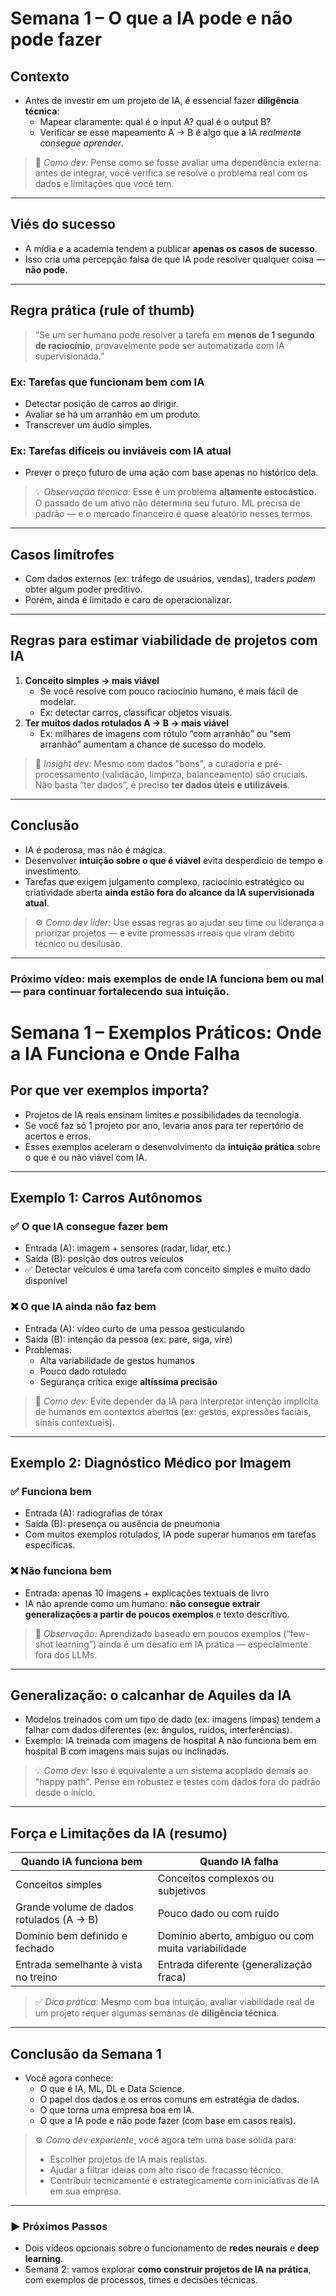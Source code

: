 # Semana 1 – O que a IA pode e não pode fazer

## Contexto

- Antes de investir em um projeto de IA, é essencial fazer **diligência técnica**:
  - Mapear claramente: qual é o input A? qual é o output B?
  - Verificar se esse mapeamento A → B é algo que a IA *realmente consegue aprender*.

> 🧠 *Como dev:* Pense como se fosse avaliar uma dependência externa: antes de integrar, você verifica se resolve o problema real com os dados e limitações que você tem.

---

## Viés do sucesso

- A mídia e a academia tendem a publicar **apenas os casos de sucesso**.
- Isso cria uma percepção falsa de que IA pode resolver qualquer coisa — **não pode**.

---

## Regra prática (rule of thumb)

> “Se um ser humano pode resolver a tarefa em **menos de 1 segundo de raciocínio**, provavelmente pode ser automatizada com IA supervisionada.”

### Ex: Tarefas que funcionam bem com IA

- Detectar posição de carros ao dirigir.
- Avaliar se há um arranhão em um produto.
- Transcrever um áudio simples.

### Ex: Tarefas difíceis ou inviáveis com IA atual

- Prever o preço futuro de uma ação com base apenas no histórico dela.

> 💡 *Observação técnica:* Esse é um problema **altamente estocástico**. O passado de um ativo não determina seu futuro. ML precisa de padrão — e o mercado financeiro é quase aleatório nesses termos.

---

## Casos limítrofes

- Com dados externos (ex: tráfego de usuários, vendas), traders *podem* obter algum poder preditivo.
- Porém, ainda é limitado e caro de operacionalizar.

---

## Regras para estimar viabilidade de projetos com IA

1. **Conceito simples → mais viável**
   - Se você resolve com pouco raciocínio humano, é mais fácil de modelar.
   - Ex: detectar carros, classificar objetos visuais.
2. **Ter muitos dados rotulados A → B → mais viável**
   - Ex: milhares de imagens com rótulo “com arranhão” ou “sem arranhão” aumentam a chance de sucesso do modelo.

> 📌 *Insight dev:* Mesmo com dados "bons", a curadoria e pré-processamento (validação, limpeza, balanceamento) são cruciais. Não basta “ter dados”, é preciso **ter dados úteis e utilizáveis**.

---

## Conclusão

- IA é poderosa, mas não é mágica.
- Desenvolver **intuição sobre o que é viável** evita desperdício de tempo e investimento.
- Tarefas que exigem julgamento complexo, raciocínio estratégico ou criatividade aberta **ainda estão fora do alcance da IA supervisionada atual**.

> ⚙️ *Como dev líder:* Use essas regras ao ajudar seu time ou liderança a priorizar projetos — e evite promessas irreais que viram débito técnico ou desilusão.

---

### Próximo vídeo: mais exemplos de onde IA funciona bem ou mal — para continuar fortalecendo sua intuição.



# Semana 1 – Exemplos Práticos: Onde a IA Funciona e Onde Falha

## Por que ver exemplos importa?

- Projetos de IA reais ensinam limites e possibilidades da tecnologia.
- Se você faz só 1 projeto por ano, levaria anos para ter repertório de acertos e erros.
- Esses exemplos aceleram o desenvolvimento da **intuição prática** sobre o que é ou não viável com IA.

---

## Exemplo 1: Carros Autônomos

### ✅ O que IA consegue fazer bem
- Entrada (A): imagem + sensores (radar, lidar, etc.)
- Saída (B): posição dos outros veículos
- ✅ Detectar veículos é uma tarefa com conceito simples e muito dado disponível

### ❌ O que IA ainda não faz bem
- Entrada (A): vídeo curto de uma pessoa gesticulando
- Saída (B): intenção da pessoa (ex: pare, siga, vire)
- Problemas:
  - Alta variabilidade de gestos humanos
  - Pouco dado rotulado
  - Segurança crítica exige **altíssima precisão**

> 🧠 *Como dev:* Evite depender da IA para interpretar intenção implícita de humanos em contextos abertos (ex: gestos, expressões faciais, sinais contextuais).

---

## Exemplo 2: Diagnóstico Médico por Imagem

### ✅ Funciona bem
- Entrada (A): radiografias de tórax
- Saída (B): presença ou ausência de pneumonia
- Com muitos exemplos rotulados, IA pode superar humanos em tarefas específicas.

### ❌ Não funciona bem
- Entrada: apenas 10 imagens + explicações textuais de livro
- IA não aprende como um humano: **não consegue extrair generalizações a partir de poucos exemplos** e texto descritivo.

> 🧬 *Observação:* Aprendizado baseado em poucos exemplos (“few-shot learning”) ainda é um desafio em IA prática — especialmente fora dos LLMs.

---

## Generalização: o calcanhar de Aquiles da IA

- Modelos treinados com um tipo de dado (ex: imagens limpas) tendem a falhar com dados diferentes (ex: ângulos, ruídos, interferências).
- Exemplo: IA treinada com imagens de hospital A não funciona bem em hospital B com imagens mais sujas ou inclinadas.

> 💡 *Como dev:* Isso é equivalente a um sistema acoplado demais ao "happy path". Pense em robustez e testes com dados fora do padrão desde o início.

---

## Força e Limitações da IA (resumo)

| Quando IA funciona bem                        | Quando IA falha                                  |
|---------------------------------------------|--------------------------------------------------|
| Conceitos simples                            | Conceitos complexos ou subjetivos                |
| Grande volume de dados rotulados (A → B)     | Pouco dado ou com ruído                          |
| Domínio bem definido e fechado               | Domínio aberto, ambíguo ou com muita variabilidade |
| Entrada semelhante à vista no treino         | Entrada diferente (generalização fraca)          |

> ✅ *Dica prática:* Mesmo com boa intuição, avaliar viabilidade real de um projeto requer algumas semanas de **diligência técnica**.

---

## Conclusão da Semana 1

- Você agora conhece:
  - O que é IA, ML, DL e Data Science.
  - O papel dos dados e os erros comuns em estratégia de dados.
  - O que torna uma empresa boa em IA.
  - O que a IA pode e não pode fazer (com base em casos reais).

> ⚙️ *Como dev experiente*, você agora tem uma base sólida para:
> - Escolher projetos de IA mais realistas.
> - Ajudar a filtrar ideias com alto risco de fracasso técnico.
> - Contribuir tecnicamente e estrategicamente com iniciativas de IA em sua empresa.

---

### ▶️ Próximos Passos

- Dois vídeos opcionais sobre o funcionamento de **redes neurais** e **deep learning**.
- Semana 2: vamos explorar **como construir projetos de IA na prática**, com exemplos de processos, times e decisões técnicas.